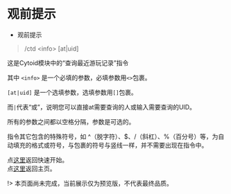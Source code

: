 # 观前提示  

- 观前提示  
> /ctd \<info> \[at|uid]  

这是Cytoid模块中的“查询最近游玩记录”指令  

其中 `<info>` 是一个必填的参数，必填参数用`<>`包裹。

`[at|uid]` 是一个选填参数，选填参数用`[]`包裹。  

而`|`代表“或”，说明您可以直接at需要查询的人或输入需要查询的UID。

所有的参数之间都以空格分隔，参数是可选的。  

指令其它包含的特殊符号，如 ^（脱字符）、$、/（斜杠）、%（百分号）等，为自动填充的格式或符号，与包裹的符号与竖线一样，并不需要出现在指令中。   

点[这里](./start.md)返回快速开始。  
点[这里](./)返回主页。  

!> 本页面尚未完成，当前展示仅为预览版，不代表最终品质。